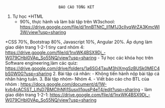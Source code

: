 							BÁO CÁO TỔNG KẾT

1. Tự học
+HTML
	- 90%, thực hành và làm bài tập trên W3school:  https://drive.google.com/file/d/1nnBTNtC_lI1M1J3cIIyqWrZA3KmcWI3W/view?usp=sharing
	
+CSS 70%, Bootstrap 80%, Javascript 10%, Angular 20%. Áp dụng làm giao diện trang 1-2-1 tiny card nhóm 4: https://drive.google.com/file/d/1nxWK4BSX9Dj_-W079CHbl0VAp_So55NQ/view?usp=sharing
	- Tự học các khóa học trên Software engineering,làm các quiz: https://drive.google.com/drive/folders/1a6SG4TauM3hlXmgSzBUSk0MEC4bS0W0G?usp=sharing
2. Bài tập cá nhân:
	- Không tiến hành nộp bài tập cá nhân hàng tuần.
3. Bài tập nhóm- Nhóm 4.
	- Viết báo cáo cho BTL của nhóm : https://docs.google.com/document/d/1W-kvb4cAC5ST_LlfsD7BMCIhNfj1SusxlI1qusP4eT4/edit?usp=sharing
	- làm giao diện trang 1-2-1: https://drive.google.com/file/d/1nxWK4BSX9Dj_-W079CHbl0VAp_So55NQ/view?usp=sharing